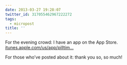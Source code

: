 ```yaml
---
date: 2013-03-27 19:28:07
twitter_id: 317055462967222272
tags:
  - micropost
title: ''
---
```


For the evening crowd: I have an app on the App Store. [itunes.apple.com/us/app/pilltim…](https://itunes.apple.com/us/app/pilltimer-take-your-medicine/id624064313?ls=1&mt=8)

For those who’ve posted about it: thank you so, so much!

